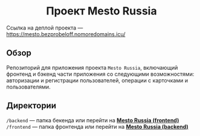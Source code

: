 <h1 align="center">Проект Mesto Russia</h1>

Ссылка на деплой проекта — https://mesto.bezprobeloff.nomoredomains.icu/

## Обзор

Репозиторий для приложения проекта `Mesto Russia`, включающий фронтенд и бэкенд части приложения со следующими возможностями: авторизации и регистрации пользователей, операции с карточками и пользователями. 

## Директории

`/backend` — папка бекенда или перейти на **[Mesto Russia (frontend)](https://github.com/bezprobeloff/react-mesto-api-full/tree/main/frontend)**    
`/frontend` — папка фронтенда или перейти на **[Mesto Russia (backend)](https://github.com/bezprobeloff/react-mesto-api-full/tree/main/backend)**   
